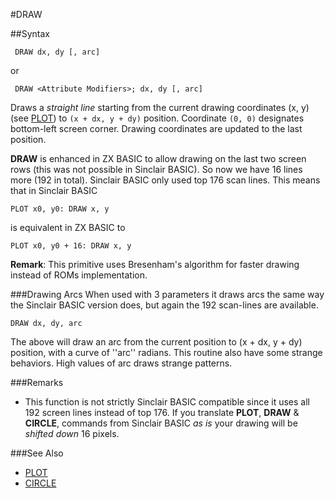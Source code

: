 #DRAW


##Syntax

```
 DRAW dx, dy [, arc]
```
 or
```
 DRAW <Attribute Modifiers>; dx, dy [, arc]
```
Draws a _straight line_ starting from the current drawing coordinates (x, y)
(see [PLOT](plot.md)) to `(x + dx, y + dy)` position. Coordinate `(0, 0)`
designates bottom-left screen corner. Drawing coordinates are updated
to the last position.

**DRAW** is enhanced in ZX BASIC to allow drawing on the last two screen rows (this was not possible in Sinclair BASIC). So now we have 16 lines more (192 in total). Sinclair BASIC only used top 176 scan lines. This means that in Sinclair BASIC
```
PLOT x0, y0: DRAW x, y
```

is equivalent in ZX BASIC to
```
PLOT x0, y0 + 16: DRAW x, y
```


**Remark**: This primitive uses Bresenham's algorithm for faster drawing instead of ROMs implementation.

###Drawing Arcs
When used with 3 parameters it draws arcs the same way the Sinclair BASIC version does,
but again the 192 scan-lines are available.

```
DRAW dx, dy, arc
```
The above will draw an arc from the current position to (x + dx, y + dy) position, with a curve of ''arc'' radians. This routine also have some strange behaviors. High values of arc draws strange patterns.

###Remarks

* This function is not strictly Sinclair BASIC compatible since it uses all 192 screen lines instead of top 176.
If you translate **PLOT**, **DRAW** & **CIRCLE**, commands from Sinclair BASIC _as is_
your drawing will be _shifted down_ 16 pixels.

###See Also
* [PLOT](plot.md)
* [CIRCLE](circle.md)
